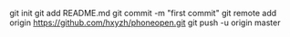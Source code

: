 git init
git add README.md
git commit -m "first commit"
git remote add origin https://github.com/hxyzh/phoneopen.git
git push -u origin master
